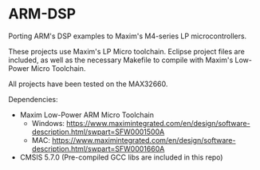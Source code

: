 # ARM-DSP
Porting ARM's DSP examples to Maxim's M4-series LP microcontrollers.

These projects use Maxim's LP Micro toolchain.  Eclipse project files are included, as well as the necessary Makefile to compile with Maxim's Low-Power Micro Toolchain.

All projects have been tested on the MAX32660.

Dependencies:
- Maxim Low-Power ARM Micro Toolchain
  - Windows: https://www.maximintegrated.com/en/design/software-description.html/swpart=SFW0001500A
  - MAC: https://www.maximintegrated.com/en/design/software-description.html/swpart=SFW0001660A
- CMSIS 5.7.0 (Pre-compiled GCC libs are included in this repo)
